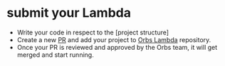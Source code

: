 # submit your Lambda

- Write your code in respect to the [project structure]
- Create a new [PR](https://docs.github.com/en/github/collaborating-with-pull-requests) and add your project to [Orbs Lambda](https://github.com/orbs-network/orbs-lambda) repository.
- Once your PR is reviewed and approved by the Orbs team, it will get merged and start running. 


